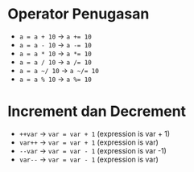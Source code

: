# Operator Penugasan
* ``` a = a + 10 ``` -> ``` a += 10 ```
* ``` a = a - 10 ``` -> ``` a -= 10 ```
* ``` a = a * 10 ``` -> ``` a *= 10 ```
* ``` a = a / 10 ``` -> ``` a /= 10 ```
* ``` a = a ~/ 10 ``` -> ``` a ~/= 10 ```
* ``` a = a % 10 ``` -> ``` a %= 10 ```

# Increment dan Decrement
* ``` ++var ``` -> ``` var = var + 1 ``` (expression is var + 1)
* ``` var++ ``` -> ``` var = var + 1 ``` (expression is var)
* ``` --var ``` -> ``` var = var - 1 ``` (expression is var -1)
* ``` var-- ``` -> ``` var = var - 1 ``` (expression is var)

